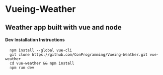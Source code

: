 Vueing-Weather
=============
## Weather app built with vue and node ##

#### Dev Installation Instructions ####
```
  npm install --global vue-cli
  git clone https://github.com/ConProgramming/Vueing-Weather.git vue-weather
  cd vue-weather && npm install
  npm run dev
  ```
  
